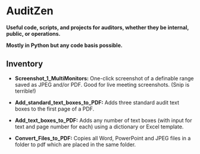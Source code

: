 # AuditZen

**Useful code, scripts, and projects for auditors, whether they be internal, public, or operations.**

**Mostly in Python but any code basis possible.**

## Inventory

* **Screenshot_1_MultiMonitors:** One-click screenshot of a definable range saved as JPEG and/or PDF. Good for live meeting screenshots. (Snip is terrible!)

* **Add_standard_text_boxes_to_PDF:** Adds three standard audit text boxes to the first page of a PDF.

* **Add_text_boxes_to_PDF:** Adds any number of text boxes (with input for text and page number for each) using a dictionary or Excel template.

* **Convert_Files_to_PDF:** Copies all Word, PowerPoint and JPEG files in a folder to pdf which are placed in the same folder.



